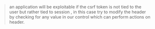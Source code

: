 
> an application will be exploitable if the csrf token is not tied to the user but rather tied to  session , in this case try to modify the header by checking for any value in our control which can perform actions on header.


